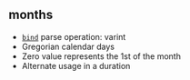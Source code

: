 ## months

- [`bind`](bind.md) parse operation: varint
- Gregorian calendar days
- Zero value represents the 1st of the month
- Alternate usage in a duration